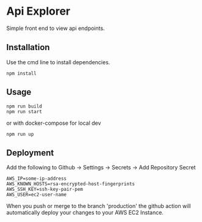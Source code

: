 # Api Explorer

Simple front end to view api endpoints.

## Installation

Use the cmd line to install dependencies.

```
npm install
```

## Usage

```
npm run build
npm run start
```

or with docker-compose for local dev
```
npm run up
```

## Deployment
Add the following to Github -> Settings -> Secrets -> Add Repository Secret

```
AWS_IP=some-ip-address
AWS_KNOWN_HOSTS=rsa-encrypted-host-fingerprints
AWS_SSH_KEY=ssh-key-pair-pem
AWS_USER=ec2-user-name
```

When you push or merge to the branch 'production' the github action will automatically deploy your changes to your AWS EC2 Instance.
